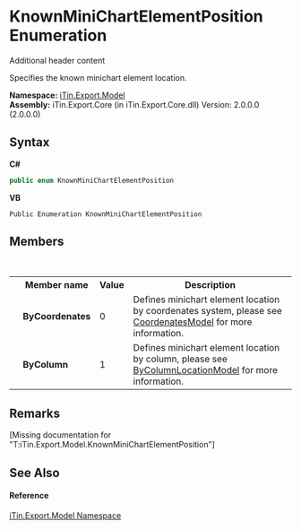 # KnownMiniChartElementPosition Enumeration
Additional header content 

Specifies the known minichart element location.

**Namespace:**&nbsp;<a href="N_iTin_Export_Model">iTin.Export.Model</a><br />**Assembly:**&nbsp;iTin.Export.Core (in iTin.Export.Core.dll) Version: 2.0.0.0 (2.0.0.0)

## Syntax

**C#**<br />
``` C#
public enum KnownMiniChartElementPosition
```

**VB**<br />
``` VB
Public Enumeration KnownMiniChartElementPosition
```


## Members
&nbsp;<table><tr><th></th><th>Member name</th><th>Value</th><th>Description</th></tr><tr><td /><td target="F:iTin.Export.Model.KnownMiniChartElementPosition.ByCoordenates">**ByCoordenates**</td><td>0</td><td>Defines minichart element location by coordenates system, please see <a href="T_iTin_Export_Model_CoordenatesModel">CoordenatesModel</a> for more information.</td></tr><tr><td /><td target="F:iTin.Export.Model.KnownMiniChartElementPosition.ByColumn">**ByColumn**</td><td>1</td><td>Defines minichart element location by column, please see <a href="T_iTin_Export_Model_ByColumnLocationModel">ByColumnLocationModel</a> for more information.</td></tr></table>

## Remarks
\[Missing <remarks> documentation for "T:iTin.Export.Model.KnownMiniChartElementPosition"\]

## See Also


#### Reference
<a href="N_iTin_Export_Model">iTin.Export.Model Namespace</a><br />